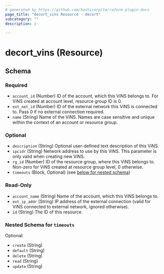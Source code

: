 ```yaml
---
# generated by https://github.com/hashicorp/terraform-plugin-docs
page_title: "decort_vins Resource - decort"
subcategory: ""
description: |-
  
---
```


# decort_vins (Resource)





<!-- schema generated by tfplugindocs -->
## Schema

### Required

- `account_id` (Number) ID of the account, which this ViNS belongs to. For ViNS created at account level, resource group ID is 0.
- `ext_net_id` (Number) ID of the external network this ViNS is connected to. Pass 0 if no external connection required.
- `name` (String) Name of the ViNS. Names are case sensitive and unique within the context of an account or resource group.

### Optional

- `description` (String) Optional user-defined text description of this ViNS.
- `ipcidr` (String) Network address to use by this ViNS. This parameter is only valid when creating new ViNS.
- `rg_id` (Number) ID of the resource group, where this ViNS belongs to. Non-zero for ViNS created at resource group level, 0 otherwise.
- `timeouts` (Block, Optional) (see [below for nested schema](#nestedblock--timeouts))

### Read-Only

- `account_name` (String) Name of the account, which this ViNS belongs to.
- `ext_ip_addr` (String) IP address of the external connection (valid for ViNS connected to external network, ignored otherwise).
- `id` (String) The ID of this resource.

<a id="nestedblock--timeouts"></a>
### Nested Schema for `timeouts`

Optional:

- `create` (String)
- `default` (String)
- `delete` (String)
- `read` (String)
- `update` (String)


